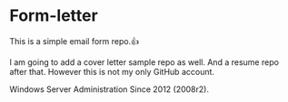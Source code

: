 # Form-letter

This is a simple email form repo.👍

I am going to add a cover letter sample repo 
as well. And a resume repo after that. However 
this is not my only GitHub account.

Windows Server Administration Since 2012
 (2008r2).



